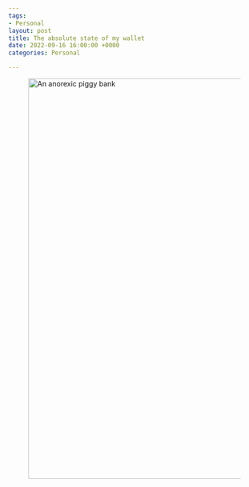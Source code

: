 ```yaml
---
tags:
- Personal
layout: post
title: The absolute state of my wallet
date: 2022-09-16 16:00:00 +0000
categories: Personal

---
```

<figure><img src="https://cdn.discordapp.com/attachments/993410728088305734/1020572992570400788/unknown.png" alt="An anorexic piggy bank" style="width:800px;"> <figcaption></figcaption> </figure>